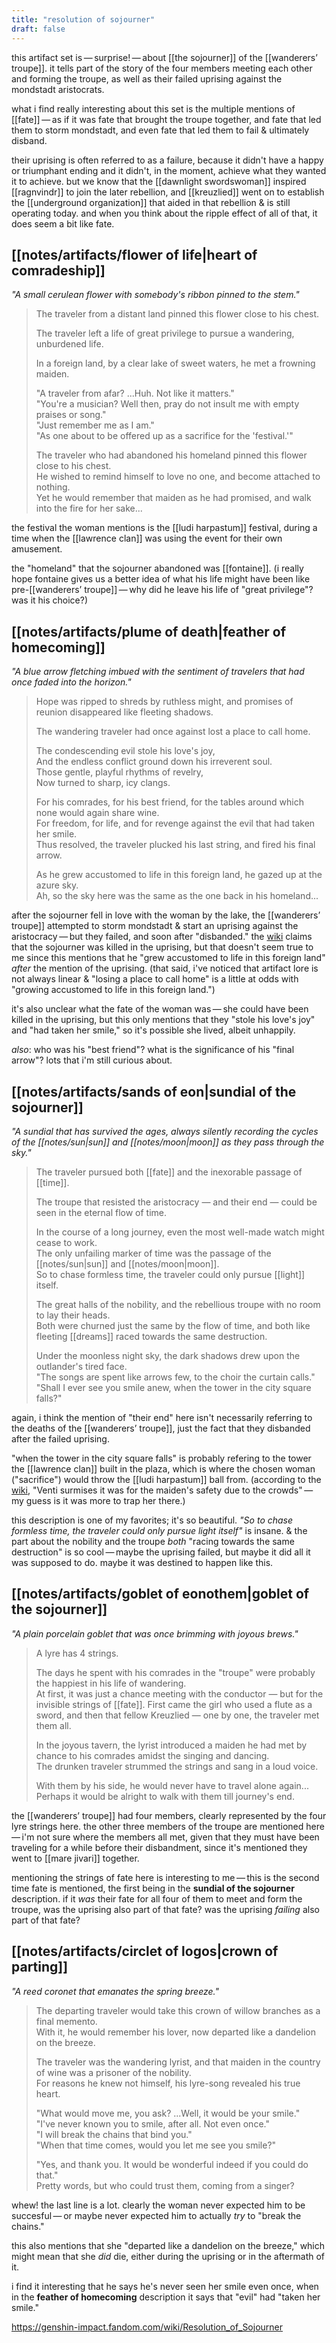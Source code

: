 ```yaml
---
title: "resolution of sojourner"
draft: false
---
```


this artifact set is — surprise! — about [[the sojourner]] of the [[wanderers’ troupe]]. it tells part of the story of the four members meeting each other and forming the troupe, as well as their failed uprising against the mondstadt aristocrats. 

what i find really interesting about this set is the multiple mentions of [[fate]] — as if it was fate that brought the troupe together, and fate that led them to storm mondstadt, and even fate that led them to fail & ultimately disband. 

their uprising is often referred to as a failure, because it didn't have a happy or triumphant ending and it didn't, in the moment, achieve what they wanted it to achieve. but we know that the [[dawnlight swordswoman]] inspired [[ragnvindr]] to join the later rebellion, and [[kreuzlied]] went on to establish the [[underground organization]] that aided in that rebellion & is still operating today. and when you think about the ripple effect of all of that, it does seem a bit like fate.

## [[notes/artifacts/flower of life|heart of comradeship]]
*"A small cerulean flower with somebody's ribbon pinned to the stem."*
> The traveler from a distant land pinned this flower close to his chest.
> 
> The traveler left a life of great privilege to pursue a wandering, unburdened life. 
> 
> In a foreign land, by a clear lake of sweet waters, he met a frowning maiden.
> 
> "A traveler from afar? ...Huh. Not like it matters."  
> "You're a musician? Well then, pray do not insult me with empty praises or song."  
> "Just remember me as I am."  
> "As one about to be offered up as a sacrifice for the 'festival.'"
> 
> The traveler who had abandoned his homeland pinned this flower close to his chest.  
> He wished to remind himself to love no one, and become attached to nothing.  
> Yet he would remember that maiden as he had promised, and walk into the fire for her sake...

the festival the woman mentions is the [[ludi harpastum]] festival, during a time when the [[lawrence clan]] was using the event for their own amusement.

the "homeland" that the sojourner abandoned was [[fontaine]]. (i really hope fontaine gives us a better idea of what his life might have been like pre-[[wanderers’ troupe]] — why did he leave his life of "great privilege"? was it his choice?)

## [[notes/artifacts/plume of death|feather of homecoming]]
*"A blue arrow fletching imbued with the sentiment of travelers that had once faded into the horizon."*
> Hope was ripped to shreds by ruthless might, and promises of reunion disappeared like fleeting shadows. 
> 
> The wandering traveler had once against lost a place to call home.
> 
> The condescending evil stole his love's joy,  
> And the endless conflict ground down his irreverent soul.  
> Those gentle, playful rhythms of revelry,  
> Now turned to sharp, icy clangs.
> 
> For his comrades, for his best friend, for the tables around which none would again share wine.  
> For freedom, for life, and for revenge against the evil that had taken her smile.  
> Thus resolved, the traveler plucked his last string, and fired his final arrow.
> 
> As he grew accustomed to life in this foreign land, he gazed up at the azure sky.  
> Ah, so the sky here was the same as the one back in his homeland...

after the sojourner fell in love with the woman by the lake, the [[wanderers’ troupe]] attempted to storm mondstadt & start an uprising against the aristocracy — but they failed, and soon after "disbanded." the [wiki](https://genshin-impact.fandom.com/wiki/Wanderer%27s_Troupe_(Faction)) claims that the sojourner was killed in the uprising, but that doesn't seem true to me since this mentions that he "grew accustomed to life in this foreign land" *after* the mention of the uprising. (that said, i've noticed that artifact lore is not always linear & "losing a place to call home" is a little at odds with "growing accustomed to life in this foreign land.")  

it's also unclear what the fate of the woman was — she could have been killed in the uprising, but this only mentions that they "stole his love's joy" and "had taken her smile," so it's possible she lived, albeit unhappily. 

*also*: who was his "best friend"? what is the significance of his "final arrow"? lots that i'm still curious about.

## [[notes/artifacts/sands of eon|sundial of the sojourner]]
*"A sundial that has survived the ages, always silently recording the cycles of the [[notes/sun|sun]] and [[notes/moon|moon]] as they pass through the sky."*
> The traveler pursued both [[fate]] and the inexorable passage of [[time]].  
> 
> The troupe that resisted the aristocracy — and their end — could be seen in the eternal flow of time.
> 
> In the course of a long journey, even the most well-made watch might cease to work.  
> The only unfailing marker of time was the passage of the [[notes/sun|sun]] and [[notes/moon|moon]].  
> So to chase formless time, the traveler could only pursue [[light]] itself.
> 
> The great halls of the nobility, and the rebellious troupe with no room to lay their heads.  
> Both were churned just the same by the flow of time, and both like fleeting [[dreams]] raced towards the same destruction.
> 
> Under the moonless night sky, the dark shadows drew upon the outlander's tired face.  
> "The songs are spent like arrows few, to the choir the curtain calls."  
> "Shall I ever see you smile anew, when the tower in the city square falls?"

again, i think the mention of "their end" here isn't necessarily referring to the deaths of the [[wanderers’ troupe]], just the fact that they disbanded after the failed uprising. 

"when the tower in the city square falls" is probably refering to the tower the [[lawrence clan]] built in the plaza, which is where the chosen woman ("sacrifice") would throw the [[ludi harpastum]] ball from. (according to the [wiki](https://genshin-impact.fandom.com/wiki/Ludi_Harpastum?so=search), "Venti surmises it was for the maiden's safety due to the crowds" — my guess is it was more to trap her there.) 

this description is one of my favorites; it's so beautiful. *"So to chase formless time, the traveler could only pursue light itself"* is insane. & the part about the nobility and the troupe *both* "racing towards the same destruction" is so cool — maybe the uprising failed, but maybe it did all it was supposed to do. maybe it was destined to happen like this. 

## [[notes/artifacts/goblet of eonothem|goblet of the sojourner]]
*"A plain porcelain goblet that was once brimming with joyous brews."*
> A lyre has 4 strings.  
> 
> The days he spent with his comrades in the "troupe" were probably the happiest in his life of wandering.  
> At first, it was just a chance meeting with the conductor — but for the invisible strings of [[fate]]. 
> First came the girl who used a flute as a sword, and then that fellow Kreuzlied — one by one, the traveler met them all.
> 
> In the joyous tavern, the lyrist introduced a maiden he had met by chance to his comrades amidst the singing and dancing.  
> The drunken traveler strummed the strings and sang in a loud voice.
> 
> With them by his side, he would never have to travel alone again...  
> Perhaps it would be alright to walk with them till journey's end.

the [[wanderers’ troupe]] had four members, clearly represented by the four lyre strings here. the other three members of the troupe are mentioned here — i'm not sure where the members all met, given that they must have been traveling for a while before their disbandment, since it's mentioned they went to [[mare jivari]] together. 

mentioning the strings of fate here is interesting to me — this is the second time fate is mentioned, the first being in the **sundial of the sojourner** description. if it *was* their fate for all four of them to meet and form the troupe, was the uprising also part of that fate? was the uprising *failing* also part of that fate? 

## [[notes/artifacts/circlet of logos|crown of parting]]
*"A reed coronet that emanates the spring breeze."*
> The departing traveler would take this crown of willow branches as a final memento.  
> With it, he would remember his lover, now departed like a dandelion on the breeze.
> 
> The traveler was the wandering lyrist, and that maiden in the country of wine was a prisoner of the nobility.  
> For reasons he knew not himself, his lyre-song revealed his true heart.
> 
> "What would move me, you ask? ...Well, it would be your smile."  
> "I've never known you to smile, after all. Not even once."  
> "I will break the chains that bind you."  
> "When that time comes, would you let me see you smile?"
> 
> "Yes, and thank you. It would be wonderful indeed if you could do that."  
> Pretty words, but who could trust them, coming from a singer?

whew! the last line is a lot. clearly the woman never expected him to be succesful — or maybe never expected him to actually *try* to "break the chains." 

this also mentions that she "departed like a dandelion on the breeze," which might mean that she *did* die, either during the uprising or in the aftermath of it. 

i find it interesting that he says he's never seen her smile even once, when in the **feather of homecoming** description it says that "evil" had "taken her smile." 

https://genshin-impact.fandom.com/wiki/Resolution_of_Sojourner